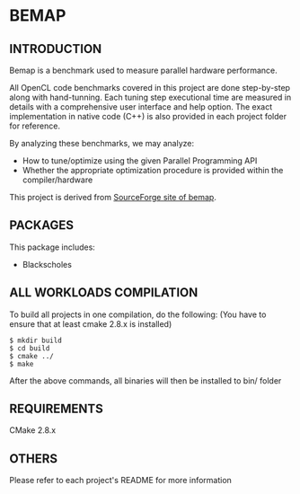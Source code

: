 BEMAP
====

INTRODUCTION
------------
Bemap is a benchmark used to measure parallel hardware performance.

All OpenCL code benchmarks covered in this project are done 
step-by-step along with hand-tunning. Each tuning step executional 
time are measured in details with a comprehensive user interface and 
help option. The exact implementation in native code (C++) is also 
provided in each project folder for reference.

By analyzing these benchmarks, we may analyze:
- How to tune/optimize using the given Parallel Programming API
- Whether the appropriate optimization procedure is provided within the compiler/hardware

This project is derived from [SourceForge site of bemap](http://sourceforge.net/projects/bemap/).

PACKAGES
--------

This package includes:
- Blackscholes

ALL WORKLOADS COMPILATION
-------------------------

To build all projects in one compilation, do the following:
(You have to ensure that at least cmake 2.8.x is installed)

    $ mkdir build
    $ cd build
    $ cmake ../
    $ make

After the above commands, all binaries will then be installed
to bin/ folder

REQUIREMENTS
------------
CMake 2.8.x

OTHERS
------

Please refer to each project's README for more information
